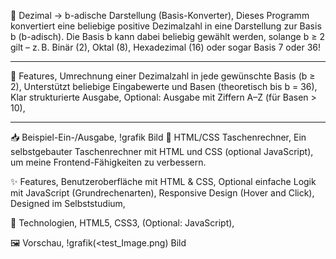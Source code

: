 🔢 Dezimal → b-adische Darstellung (Basis-Konverter),
Dieses Programm konvertiert eine beliebige positive Dezimalzahl in eine Darstellung zur Basis b (b-adisch).
Die Basis b kann dabei beliebig gewählt werden, solange b ≥ 2 gilt – z. B. Binär (2), Oktal (8), Hexadezimal (16) oder sogar Basis 7 oder 36!

---

🧠 Features,
Umrechnung einer Dezimalzahl in jede gewünschte Basis (b ≥ 2),
Unterstützt beliebige Eingabewerte und Basen (theoretisch bis b = 36),
Klar strukturierte Ausgabe,
Optional: Ausgabe mit Ziffern A–Z (für Basen > 10),

---

📥 Beispiel-Ein-/Ausgabe,
!grafik
Bild
🧮 HTML/CSS Taschenrechner,
Ein selbstgebauter Taschenrechner mit HTML und CSS (optional JavaScript), um meine Frontend-Fähigkeiten zu verbessern.

✨ Features,
Benutzeroberfläche mit HTML & CSS,
Optional einfache Logik mit JavaScript (Grundrechenarten),
Responsive Design (Hover and Click),
Designed im Selbststudium,

🔧 Technologien,
HTML5,
CSS3,
(Optional: JavaScript),

🖼️ Vorschau,
!grafik(<test_Image.png)
Bild
